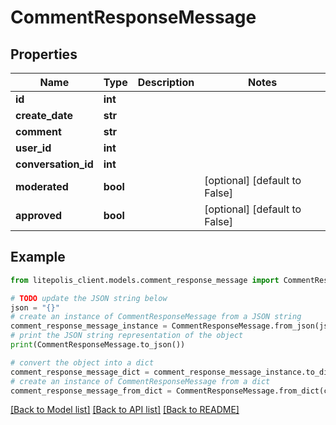 # CommentResponseMessage


## Properties

Name | Type | Description | Notes
------------ | ------------- | ------------- | -------------
**id** | **int** |  | 
**create_date** | **str** |  | 
**comment** | **str** |  | 
**user_id** | **int** |  | 
**conversation_id** | **int** |  | 
**moderated** | **bool** |  | [optional] [default to False]
**approved** | **bool** |  | [optional] [default to False]

## Example

```python
from litepolis_client.models.comment_response_message import CommentResponseMessage

# TODO update the JSON string below
json = "{}"
# create an instance of CommentResponseMessage from a JSON string
comment_response_message_instance = CommentResponseMessage.from_json(json)
# print the JSON string representation of the object
print(CommentResponseMessage.to_json())

# convert the object into a dict
comment_response_message_dict = comment_response_message_instance.to_dict()
# create an instance of CommentResponseMessage from a dict
comment_response_message_from_dict = CommentResponseMessage.from_dict(comment_response_message_dict)
```
[[Back to Model list]](../README.md#documentation-for-models) [[Back to API list]](../README.md#documentation-for-api-endpoints) [[Back to README]](../README.md)


